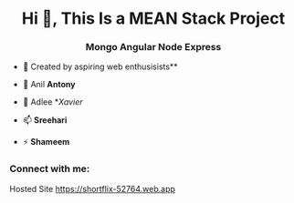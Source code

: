 <h1 align="center">Hi 👋, This Is a MEAN Stack Project</h1>
<h3 align="center">Mongo Angular Node Express</h3> 
 
- 🔭 Created by aspiring web enthusisists** 
  
- 🌱 Anil **Antony**  
  
- 💬 Adlee **Xavier*
 
- 📫  **Sreehari** 
    
- ⚡  **Shameem** 
  
<h3 align="left">Connect with me:</h3> 
<p align="left"> 
</p>

Hosted Site
https://shortflix-52764.web.app 
